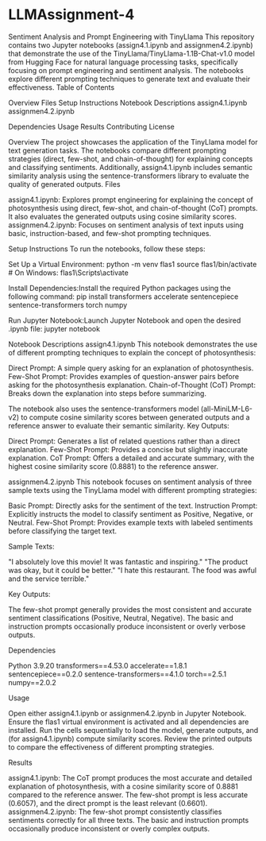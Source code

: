 # LLMAssignment-4
Sentiment Analysis and Prompt Engineering with TinyLlama
This repository contains two Jupyter notebooks (assign4.1.ipynb and assignmen4.2.ipynb) that demonstrate the use of the TinyLlama/TinyLlama-1.1B-Chat-v1.0 model from Hugging Face for natural language processing tasks, specifically focusing on prompt engineering and sentiment analysis. The notebooks explore different prompting techniques to generate text and evaluate their effectiveness.
Table of Contents

Overview
Files
Setup Instructions
Notebook Descriptions
assign4.1.ipynb
assignmen4.2.ipynb


Dependencies
Usage
Results
Contributing
License

Overview
The project showcases the application of the TinyLlama model for text generation tasks. The notebooks compare different prompting strategies (direct, few-shot, and chain-of-thought) for explaining concepts and classifying sentiments. Additionally, assign4.1.ipynb includes semantic similarity analysis using the sentence-transformers library to evaluate the quality of generated outputs.
Files

assign4.1.ipynb: Explores prompt engineering for explaining the concept of photosynthesis using direct, few-shot, and chain-of-thought (CoT) prompts. It also evaluates the generated outputs using cosine similarity scores.
assignmen4.2.ipynb: Focuses on sentiment analysis of text inputs using basic, instruction-based, and few-shot prompting techniques.

Setup Instructions
To run the notebooks, follow these steps:




Set Up a Virtual Environment:
python -m venv flas1
source flas1/bin/activate  # On Windows: flas1\Scripts\activate


Install Dependencies:Install the required Python packages using the following command:
pip install transformers accelerate sentencepiece sentence-transformers torch numpy


Run Jupyter Notebook:Launch Jupyter Notebook and open the desired .ipynb file:
jupyter notebook



Notebook Descriptions
assign4.1.ipynb
This notebook demonstrates the use of different prompting techniques to explain the concept of photosynthesis:

Direct Prompt: A simple query asking for an explanation of photosynthesis.
Few-Shot Prompt: Provides examples of question-answer pairs before asking for the photosynthesis explanation.
Chain-of-Thought (CoT) Prompt: Breaks down the explanation into steps before summarizing.

The notebook also uses the sentence-transformers model (all-MiniLM-L6-v2) to compute cosine similarity scores between generated outputs and a reference answer to evaluate their semantic similarity.
Key Outputs:

Direct Prompt: Generates a list of related questions rather than a direct explanation.
Few-Shot Prompt: Provides a concise but slightly inaccurate explanation.
CoT Prompt: Offers a detailed and accurate summary, with the highest cosine similarity score (0.8881) to the reference answer.

assignmen4.2.ipynb
This notebook focuses on sentiment analysis of three sample texts using the TinyLlama model with different prompting strategies:

Basic Prompt: Directly asks for the sentiment of the text.
Instruction Prompt: Explicitly instructs the model to classify sentiment as Positive, Negative, or Neutral.
Few-Shot Prompt: Provides example texts with labeled sentiments before classifying the target text.

Sample Texts:

"I absolutely love this movie! It was fantastic and inspiring."
"The product was okay, but it could be better."
"I hate this restaurant. The food was awful and the service terrible."

Key Outputs:

The few-shot prompt generally provides the most consistent and accurate sentiment classifications (Positive, Neutral, Negative).
The basic and instruction prompts occasionally produce inconsistent or overly verbose outputs.

Dependencies

Python 3.9.20
transformers==4.53.0
accelerate==1.8.1
sentencepiece==0.2.0
sentence-transformers==4.1.0
torch==2.5.1
numpy==2.0.2

Usage

Open either assign4.1.ipynb or assignmen4.2.ipynb in Jupyter Notebook.
Ensure the flas1 virtual environment is activated and all dependencies are installed.
Run the cells sequentially to load the model, generate outputs, and (for assign4.1.ipynb) compute similarity scores.
Review the printed outputs to compare the effectiveness of different prompting strategies.

Results

assign4.1.ipynb: The CoT prompt produces the most accurate and detailed explanation of photosynthesis, with a cosine similarity score of 0.8881 compared to the reference answer. The few-shot prompt is less accurate (0.6057), and the direct prompt is the least relevant (0.6601).
assignmen4.2.ipynb: The few-shot prompt consistently classifies sentiments correctly for all three texts. The basic and instruction prompts occasionally produce inconsistent or overly complex outputs.


